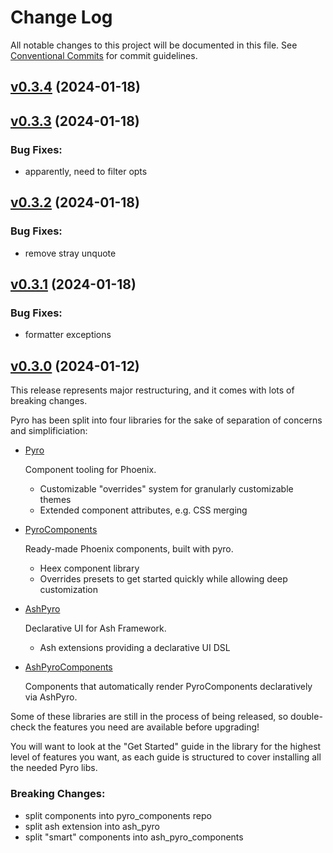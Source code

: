 # Change Log

All notable changes to this project will be documented in this file.
See [Conventional Commits](Https://conventionalcommits.org) for commit guidelines.

<!-- changelog -->

## [v0.3.4](https://github.com/frankdugan3/pyro/compare/v0.3.3...v0.3.4) (2024-01-18)




## [v0.3.3](https://github.com/frankdugan3/pyro/compare/v0.3.2...v0.3.3) (2024-01-18)




### Bug Fixes:

* apparently, need to filter opts

## [v0.3.2](https://github.com/frankdugan3/pyro/compare/v0.3.1...v0.3.2) (2024-01-18)




### Bug Fixes:

* remove stray unquote

## [v0.3.1](https://github.com/frankdugan3/pyro/compare/v0.3.0...v0.3.1) (2024-01-18)




### Bug Fixes:

* formatter exceptions

## [v0.3.0](https://github.com/frankdugan3/pyro/compare/v0.2.0...v0.3.0) (2024-01-12)

This release represents major restructuring, and it comes with lots of breaking changes.

Pyro has been split into four libraries for the sake of separation of concerns and simplificiation:

- [Pyro](https://github.com/frankdugan3/pyro)

  Component tooling for Phoenix.

  - Customizable "overrides" system for granularly customizable themes
  - Extended component attributes, e.g. CSS merging

- [PyroComponents](https://github.com/frankdugan3/pyro_components)

  Ready-made Phoenix components, built with pyro.

  - Heex component library
  - Overrides presets to get started quickly while allowing deep customization

- [AshPyro](https://github.com/frankdugan3/ash_pyro)

  Declarative UI for Ash Framework.

  - Ash extensions providing a declarative UI DSL

- [AshPyroComponents](https://github.com/frankdugan3/ash_pyro_components)

  Components that automatically render PyroComponents declaratively via AshPyro.

Some of these libraries are still in the process of being released, so double-check the features you need are available before upgrading!

You will want to look at the "Get Started" guide in the library for the highest level of features you want, as each guide is structured to cover installing all the needed Pyro libs.

### Breaking Changes:

- split components into pyro_components repo
- split ash extension into ash_pyro
- split "smart" components into ash_pyro_components
